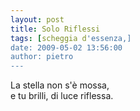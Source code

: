 ```yaml
---
layout: post
title: Solo Riflessi
tags: [scheggia d'essenza,]
date: 2009-05-02 13:56:00
author: pietro
---
```

La stella non s'è mossa,<br/>e tu brilli, di luce riflessa.
